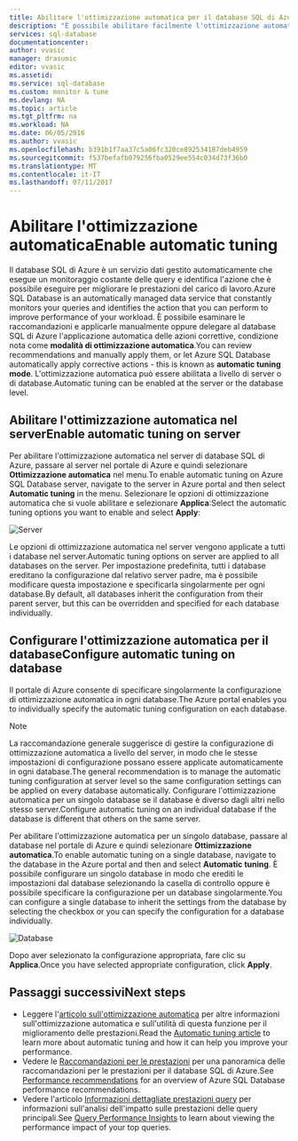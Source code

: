 ```yaml
---
title: Abilitare l'ottimizzazione automatica per il database SQL di Azure | Microsoft Docs
description: "È possibile abilitare facilmente l'ottimizzazione automatica nel database SQL di Azure."
services: sql-database
documentationcenter: 
author: vvasic
manager: drasumic
editor: vvasic
ms.assetid: 
ms.service: sql-database
ms.custom: monitor & tune
ms.devlang: NA
ms.topic: article
ms.tgt_pltfrm: na
ms.workload: NA
ms.date: 06/05/2016
ms.author: vvasic
ms.openlocfilehash: b391b1f7aa37c5a06fc320ce892534187deb4959
ms.sourcegitcommit: f537befafb079256fba0529ee554c034d73f36b0
ms.translationtype: MT
ms.contentlocale: it-IT
ms.lasthandoff: 07/11/2017
---
```

# <a name="enable-automatic-tuning"></a><span data-ttu-id="6eae1-103">Abilitare l'ottimizzazione automatica</span><span class="sxs-lookup"><span data-stu-id="6eae1-103">Enable automatic tuning</span></span>

<span data-ttu-id="6eae1-104">Il database SQL di Azure è un servizio dati gestito automaticamente che esegue un monitoraggio costante delle query e identifica l'azione che è possibile eseguire per migliorare le prestazioni del carico di lavoro.</span><span class="sxs-lookup"><span data-stu-id="6eae1-104">Azure SQL Database is an automatically managed data service that constantly monitors your queries and identifies the action that you can perform to improve performance of your workload.</span></span> <span data-ttu-id="6eae1-105">È possibile esaminare le raccomandazioni e applicarle manualmente oppure delegare al database SQL di Azure l'applicazione automatica delle azioni correttive, condizione nota come **modalità di ottimizzazione automatica**.</span><span class="sxs-lookup"><span data-stu-id="6eae1-105">You can review recommendations and manually apply them, or let Azure SQL Database automatically apply corrective actions - this is known as **automatic tuning mode**.</span></span> <span data-ttu-id="6eae1-106">L'ottimizzazione automatica può essere abilitata a livello di server o di database.</span><span class="sxs-lookup"><span data-stu-id="6eae1-106">Automatic tuning can be enabled at the server or the database level.</span></span>

## <a name="enable-automatic-tuning-on-server"></a><span data-ttu-id="6eae1-107">Abilitare l'ottimizzazione automatica nel server</span><span class="sxs-lookup"><span data-stu-id="6eae1-107">Enable automatic tuning on server</span></span>

<span data-ttu-id="6eae1-108">Per abilitare l'ottimizzazione automatica nel server di database SQL di Azure, passare al server nel portale di Azure e quindi selezionare **Ottimizzazione automatica** nel menu.</span><span class="sxs-lookup"><span data-stu-id="6eae1-108">To enable automatic tuning on Azure SQL Database server, navigate to the server in Azure portal and then select **Automatic tuning** in the menu.</span></span> <span data-ttu-id="6eae1-109">Selezionare le opzioni di ottimizzazione automatica che si vuole abilitare e selezionare **Applica**:</span><span class="sxs-lookup"><span data-stu-id="6eae1-109">Select the automatic tuning options you want to enable and select **Apply**:</span></span>

![Server](./media/sql-database-automatic-tuning-enable/server.png)

<span data-ttu-id="6eae1-111">Le opzioni di ottimizzazione automatica nel server vengono applicate a tutti i database nel server.</span><span class="sxs-lookup"><span data-stu-id="6eae1-111">Automatic tuning options on server are applied to all databases on the server.</span></span> <span data-ttu-id="6eae1-112">Per impostazione predefinita, tutti i database ereditano la configurazione dal relativo server padre, ma è possibile modificare questa impostazione e specificarla singolarmente per ogni database.</span><span class="sxs-lookup"><span data-stu-id="6eae1-112">By default, all databases inherit the configuration from their parent server, but this can be overridden and specified for each database individually.</span></span>

## <a name="configure-automatic-tuning-on-database"></a><span data-ttu-id="6eae1-113">Configurare l'ottimizzazione automatica per il database</span><span class="sxs-lookup"><span data-stu-id="6eae1-113">Configure automatic tuning on database</span></span>

<span data-ttu-id="6eae1-114">Il portale di Azure consente di specificare singolarmente la configurazione di ottimizzazione automatica in ogni database.</span><span class="sxs-lookup"><span data-stu-id="6eae1-114">The Azure portal enables you to individually specify the automatic tuning configuration on each database.</span></span>

> [!NOTE]
> <span data-ttu-id="6eae1-115">La raccomandazione generale suggerisce di gestire la configurazione di ottimizzazione automatica a livello del server, in modo che le stesse impostazioni di configurazione possano essere applicate automaticamente in ogni database.</span><span class="sxs-lookup"><span data-stu-id="6eae1-115">The general recommendation is to manage the automatic tuning configuration at server level so the same configuration settings can be applied on every database automatically.</span></span> <span data-ttu-id="6eae1-116">Configurare l'ottimizzazione automatica per un singolo database se il database è diverso dagli altri nello stesso server.</span><span class="sxs-lookup"><span data-stu-id="6eae1-116">Configure automatic tuning on an individual database if the database is different that others on the same server.</span></span>
>

<span data-ttu-id="6eae1-117">Per abilitare l'ottimizzazione automatica per un singolo database, passare al database nel portale di Azure e quindi selezionare **Ottimizzazione automatica**.</span><span class="sxs-lookup"><span data-stu-id="6eae1-117">To enable automatic tuning on a single database, navigate to the database in the Azure portal and then and select **Automatic tuning**.</span></span> <span data-ttu-id="6eae1-118">È possibile configurare un singolo database in modo che erediti le impostazioni dal database selezionando la casella di controllo oppure è possibile specificare la configurazione per un database singolarmente.</span><span class="sxs-lookup"><span data-stu-id="6eae1-118">You can configure a single database to inherit the settings from the database by selecting the checkbox or you can specify the configuration for a database individually.</span></span>

![Database](./media/sql-database-automatic-tuning-enable/database.png)

<span data-ttu-id="6eae1-120">Dopo aver selezionato la configurazione appropriata, fare clic su **Applica**.</span><span class="sxs-lookup"><span data-stu-id="6eae1-120">Once you have selected appropriate configuration, click **Apply**.</span></span>

## <a name="next-steps"></a><span data-ttu-id="6eae1-121">Passaggi successivi</span><span class="sxs-lookup"><span data-stu-id="6eae1-121">Next steps</span></span>
* <span data-ttu-id="6eae1-122">Leggere l'[articolo sull'ottimizzazione automatica](sql-database-automatic-tuning.md) per altre informazioni sull'ottimizzazione automatica e sull'utilità di questa funzione per il miglioramento delle prestazioni.</span><span class="sxs-lookup"><span data-stu-id="6eae1-122">Read the [Automatic tuning article](sql-database-automatic-tuning.md) to learn more about automatic tuning and how it can help you improve your performance.</span></span>
* <span data-ttu-id="6eae1-123">Vedere le [Raccomandazioni per le prestazioni](sql-database-advisor.md) per una panoramica delle raccomandazioni per le prestazioni per il database SQL di Azure.</span><span class="sxs-lookup"><span data-stu-id="6eae1-123">See [Performance recommendations](sql-database-advisor.md) for an overview of Azure SQL Database performance recommendations.</span></span>
* <span data-ttu-id="6eae1-124">Vedere l'articolo [Informazioni dettagliate prestazioni query](sql-database-query-performance.md) per informazioni sull'analisi dell'impatto sulle prestazioni delle query principali.</span><span class="sxs-lookup"><span data-stu-id="6eae1-124">See [Query Performance Insights](sql-database-query-performance.md) to learn about viewing the performance impact of your top queries.</span></span>
